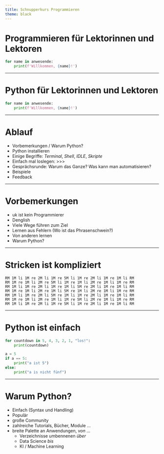 ```yaml
---
title: Schnupperkurs Programmieren
theme: black
---
```


# Programmieren für Lektorinnen und Lektoren
```python
for name in anwesende:
    print(f'Willkommen, {name}!')
```
---

# Python für Lektorinnen und Lektoren
```python
for name in anwesende:
    print(f'Willkommen, {name}!')
```

---

# Ablauf
- Vorbemerkungen / Warum Python?
- Python installieren
- Einige Begriffe: _Terminal_, _Shell_, _IDLE_, _Skripte_
- Einfach mal loslegen: >>>
- Gesprächsrunde: Warum das Ganze? Was kann man automatisieren?
- Beispiele
- Feedback

---

# Vorbemerkungen
- uk ist kein Programmierer
- Denglish
- Viele Wege führen zum Ziel
- Lernen aus Fehlern (Wo ist das Phrasenschwein?)
- Von anderen lernen
- Warum Python?

---

# Stricken ist kompliziert

```
RM 1M li 1M re 2M li 1M re 5M li 1M re 2M li 1M re 1M li RM
RM 1M re 1M li 2M re 5M li 1M re 1M li 2M re 1M li 1M re RM
RM 1M li 1M re 2M li 1M re 1M li 5M re 2M li 1M re 1M li RM
RM 1M re 1M li 2M re 1M li 5M re 1M li 2M re 1M li 1M re RM
RM 1M li 1M re 2M li 5M re 1M li 1M re 2M li 1M re 1M li RM
RM 1M re 1M li 2M re 1M li 1M re 5M li 2M re 1M li 1M re RM
RM 1M li 1M re 2M li 1M re 5M li 1M re 2M li 1M re 1M li RM
```

---

# Python ist einfach
```python
for countdown in 5, 4, 3, 2, 1, "los!":
    print(countdown)
```

```python
a = 5
if a == 5:
    print("a ist 5")
else:
    print("a is nicht fünf")
```

---

# Warum Python?
- Einfach (Syntax und Handling)
- Populär
- große Community
- zahlreiche Tutorials, Bücher, Module ...
- breite Palette an Anwendungen, _von_ ...
  - Verzeichnisse umbennenen _über_
  - Data Science _bis_
  - KI / Machine Learning